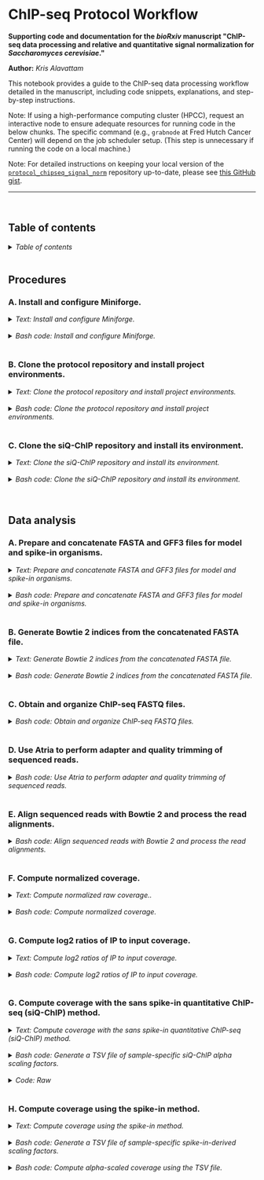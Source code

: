 
ChIP-seq Protocol Workflow
==========================

**Supporting code and documentation for the *bioRxiv* manuscript "ChIP-seq data processing and relative and quantitative signal normalization for *Saccharomyces cerevisiae*."**

**Author:** *Kris Alavattam*

This notebook provides a guide to the ChIP-seq data processing workflow detailed in the manuscript, including code snippets, explanations, and step-by-step instructions.

Note: If using a high-performance computing cluster (HPCC), request an interactive node to ensure adequate resources for running code in the below chunks. The specific command (e.g., `grabnode` at Fred Hutch Cancer Center) will depend on the job scheduler setup. (This step is unnecessary if running the code on a local machine.)

Note: For detailed instructions on keeping your local version of the [`protocol_chipseq_signal_norm`](https://github.com/kalavattam/protocol_chipseq_signal_norm) repository up-to-date, please see [this GitHub gist](https://gist.github.com/kalavattam/76f123011e8dcd77b445a72d23a64036).

---
<br />

## Table of contents
<details>
<summary><i>Table of contents</i></summary>
<br />
<!-- MarkdownTOC -->

1. [Procedures](#procedures)
    1. [A. Install and configure Miniforge.](#a-install-and-configure-miniforge)
    1. [B. Clone the protocol repository and install project environments.](#b-clone-the-protocol-repository-and-install-project-environments)
    1. [C. Clone the siQ-ChIP repository and install its environment.](#c-clone-the-siq-chip-repository-and-install-its-environment)
1. [Data analysis](#data-analysis)
    1. [A. Prepare and concatenate FASTA and GFF3 files for model and spike-in organisms.](#a-prepare-and-concatenate-fasta-and-gff3-files-for-model-and-spike-in-organisms)
    1. [B. Generate Bowtie 2 indices from the concatenated FASTA file.](#b-generate-bowtie-2-indices-from-the-concatenated-fasta-file)
    1. [C. Obtain and organize ChIP-seq FASTQ files.](#c-obtain-and-organize-chip-seq-fastq-files)
    1. [D. Use Atria to perform adapter and quality trimming of sequenced reads.](#d-use-atria-to-perform-adapter-and-quality-trimming-of-sequenced-reads)
    1. [E. Align sequenced reads with Bowtie 2 and process the read alignments.](#e-align-sequenced-reads-with-bowtie-2-and-process-the-read-alignments)
    1. [F. Compute normalized coverage.](#f-compute-normalized-coverage)
    1. [G. Compute log2 ratios of IP to input coverage.](#g-compute-log2-ratios-of-ip-to-input-coverage)
    1. [G. Compute coverage with the sans spike-in quantitative ChIP-seq \(siQ-ChIP\) method.](#g-compute-coverage-with-the-sans-spike-in-quantitative-chip-seq-siq-chip-method)
    1. [H. Compute coverage using the spike-in method.](#h-compute-coverage-using-the-spike-in-method)

<!-- /MarkdownTOC -->
</details>
<br />

<a id="procedures"></a>
## Procedures
<a id="a-install-and-configure-miniforge"></a>
### A. Install and configure Miniforge.
<details>
<summary><i>Text: Install and configure Miniforge.</i></summary>
<br />

`#TODO`
</details>
<br />

<details>
<summary><i>Bash code: Install and configure Miniforge.</i></summary>

```bash
#!/bin/bash

#  Optional: Request an interactive node --------------------------------------
# grabnode  ## Uncomment to request 1 core, 20 GB memory, 1 day, no GPU ##


#  Define variables -----------------------------------------------------------
#  Define variable for base directory
dir_bas="${HOME}"  ## WARNING: Change as needed ##

#  Determine the appropriate Miniforge installer to use based on operating
#+ system (OS) and system architecture
case $(uname -s) in
    Darwin) os="MacOSX" ;;
    Linux)  os="Linux"  ;;
    *) echo "Error: Unsupported operating system: '$(uname -s)'." >&2 ;;
esac

ar=$(uname -m)  # e.g., "x86_64" for Intel/AMD, "arm64" for ARM

#  Set Miniforge installer URL and script name
https="https://github.com/conda-forge/miniforge/releases/latest/download"
script="Miniforge3-${os}-${ar}.sh"


#  Download and install Miniforge ---------------------------------------------
#  Move to base directory
cd "${dir_bas}" || echo "Error: Failed to change directory: '${dir_bas}'." >&2

#  Download Miniforge installer
curl -L -O "${https}/${script}"

#  Run Miniforge installer
bash "${script}"
```
</details>
<br />

<a id="b-clone-the-protocol-repository-and-install-project-environments"></a>
### B. Clone the protocol repository and install project environments.
<details>
<summary><i>Text: Clone the protocol repository and install project environments.</i></summary>
<br />

`#TODO`
</details>
<br />

<details>
<summary><i>Bash code: Clone the protocol repository and install project environments.</i></summary>

```bash
#!/bin/bash

#  Optional: Request an interactive node --------------------------------------
# grabnode  ## Uncomment to request 1 core, 20 GB memory, 1 day, no GPU ##


#  Define variables -----------------------------------------------------------
dir_bas="${HOME}/repos"  ## WARNING: Change as needed ##
repo="protocol_chipseq_signal_norm"
https="https://github.com/kalavattam/${repo}.git"


#  Do the main work -----------------------------------------------------------
#  Make the base directory
mkdir -p "${dir_bas}"

#  Move to base directory
cd "${dir_bas}" || echo "Error: Failed to change directory: '${dir_bas}'." >&2

#  Clone the protocol repository
git clone "${https}"

#  Move to repository directory
cd "${repo}" || echo "Error: Failed to change directory: '${repo}'." >&2

#  Install Conda/Mamba environments with install_envs.sh
bash "scripts/install_envs.sh" --env_nam "env_align" --yes
bash "scripts/install_envs.sh" --env_nam "env_analyze" --yes
```
</details>
<br />

<a id="c-clone-the-siq-chip-repository-and-install-its-environment"></a>
### C. Clone the siQ-ChIP repository and install its environment.
<details>
<summary><i>Text: Clone the siQ-ChIP repository and install its environment.</i></summary>
<br />

`#TODO`
</details>
<br />

<details>
<summary><i>Bash code: Clone the siQ-ChIP repository and install its environment.</i></summary>

```bash
#!/bin/bash

#  Optional: Request an interactive node --------------------------------------
# grabnode  ## Uncomment to request 1 core, 20 GB memory, 1 day, no GPU ##


#  Define variables -----------------------------------------------------------
dir_bas="${HOME}/repos"  ## WARNING: Change as needed ##
dir_rep="${dir_bas}/siQ-ChIP"
https="https://github.com/kalavattam/siQ-ChIP.git"
branch="protocol"

dir_scr="${dir_bas}/protocol_chipseq_signal_norm/scripts"


#  Do the main work -----------------------------------------------------------
#  Move to base directory
cd "${dir_bas}" || echo "Error: Failed to change directory: '${dir_bas}'." >&2

#  Clone siQ-ChIP repository
git clone "${https}"

#  Move to siQ-ChIP repository directory
cd "${dir_rep}" || echo "Error: Failed to change directory: '${dir_rep}'." >&2

#  Switch to specified branch
git checkout "${branch}"

#  Install Conda/Mamba environment for siQ-ChIP
bash "${dir_scr}/install_envs.sh" --env_nam "env_siq" --yes
```
</details>
<br />
<br />

<a id="data-analysis"></a>
## Data analysis
<a id="a-prepare-and-concatenate-fasta-and-gff3-files-for-model-and-spike-in-organisms"></a>
### A. Prepare and concatenate FASTA and GFF3 files for model and spike-in organisms.
<details>
<summary><i>Text: Prepare and concatenate FASTA and GFF3 files for model and spike-in organisms.</i></summary>
<br />

`#TODO`
</details>
<br />

<details>
<summary><i>Bash code: Prepare and concatenate FASTA and GFF3 files for model and spike-in organisms.</i></summary>
<br />

```bash
#!/bin/bash

#  Optional: Request an interactive node --------------------------------------
# grabnode  ## Uncomment to request 1 core, 20 GB memory, 1 day, no GPU ##
```
</details>
<br />

<a id="b-generate-bowtie-2-indices-from-the-concatenated-fasta-file"></a>
### B. Generate Bowtie 2 indices from the concatenated FASTA file.
<details>
<summary><i>Text: Generate Bowtie 2 indices from the concatenated FASTA file.</i></summary>
<br />

To align ChIP-seq reads against both *S. cerevisiae* and *S. pombe* genomes, we first generate Bowtie 2 indices from a concatenated FASTA file. This ensures efficient and accurate alignment for, e.g., spike-in normalization (described below).

**Steps overview:**
1. *Define directories and files:* Set paths for inputs and outputs.
2. *Activate environment:* Load necessary tools and dependencies.
3. *Run Bowtie 2 index creation:* Use the concatenated FASTA file to generate indices, logging output for troubleshooting.
4. *Optional cleanup:* Remove the decompressed FASTA file to save space.
</details>
<br />

<details>
<summary><i>Bash code: Generate Bowtie 2 indices from the concatenated FASTA file.</i></summary>

```bash
#!/bin/bash

#  Optional: Request an interactive node --------------------------------------
# grabnode  ## Uncomment to request 1 core, 20 GB memory, 1 day, no GPU ##


#  Define variables -----------------------------------------------------------
#  Define variables for directory paths, etc.
dir_bas="${HOME}/repos"  ## WARNING: Change as needed ##
dir_rep="${dir_bas}/protocol_chipseq_signal_norm"
dir_scr="${dir_rep}/scripts"
dir_fnc="${dir_scr}/functions"
dir_dat="${dir_rep}/data"
dir_gen="${dir_dat}/genomes"
dir_cat="${dir_gen}/concat"
dir_fas="${dir_cat}/fasta/proc"
fil_fas="sc_sp_proc.fasta"
pth_fas="${dir_fas}/${fil_fas}"
dir_idx="${dir_cat}/index/bowtie2"
env_nam="env_align"
day="$(date '+%Y-%m%d')"


#  Do the main work -----------------------------------------------------------
#  Source utility functions
source "${dir_fnc}/check_program_path.sh"
source "${dir_fnc}/handle_env.sh"

#  Activate the required environment
handle_env "${env_nam}"

#  Ensure access to bowtie2-build
check_program_path "bowtie2-build"

#  Create output directory structure for Bowtie 2 index files and logs
mkdir -p ${dir_idx}/{docs,logs}

#  If necessary, decompress the FASTA file
if [[ ! -f "${pth_fas}" && -f "${pth_fas}.gz" ]]; then
    gunzip -c "${pth_fas}.gz" > "${pth_fas}"
fi

#  "Build" the Bowtie 2 index using the decompressed FASTA file
bowtie2-build "${pth_fas}" "${dir_idx}/${fil_fas%.fasta}" \
     > >(tee -a "${dir_idx}/logs/${day}.execute.stdout.txt") \
    2> >(tee -a "${dir_idx}/logs/${day}.execute.stderr.txt")

#  Optional cleanup: Once the index is built, delete the decompressed FASTA
#+ file
if [[ -f "${pth_fas}" ]]; then rm "${pth_fas}"; fi

#  Cleanup: Compress large stdout and stderr files, and remove files with size
#+ 0
bash "${dir_scr}/compress_remove_files.sh" \
    --pattern "*.txt" \
    --dir_fnd "${dir_idx}/logs"

#  Optional: Check the contents of the logs directory
# ls -lhaFG "${dir_idx}/logs"
```
</details>
<br />

<a id="c-obtain-and-organize-chip-seq-fastq-files"></a>
### C. Obtain and organize ChIP-seq FASTQ files.
<details>
<summary><i>Bash code: Obtain and organize ChIP-seq FASTQ files.</i></summary>

```bash
#!/bin/bash

#  Optional: Request an interactive node --------------------------------------
# grabnode  ## Uncomment to request 1 core, 20 GB memory, 1 day, no GPU ##


#  Define variables -----------------------------------------------------------
#  Define variables for directory paths, etc.
dir_bas="${HOME}/repos"  ## WARNING: Change as needed ##
dir_rep="${dir_bas}/protocol_chipseq_signal_norm"
dir_scr="${dir_rep}/scripts"
dir_fnc="${dir_scr}/functions"
dir_raw="${dir_rep}/data/raw"
dir_doc="${dir_raw}/docs"
fil_tbl="datasets.tsv"  ## WARNING: Change as needed ##
pth_tsv="${dir_doc}/${fil_tbl}"
dir_log="${dir_raw}/logs"
dir_sym="${dir_rep}/data/symlinked"
env_nam="env_align"
threads=6
time="6:00:00"
day="$(date '+%Y-%m%d')"

#  Source utility functions
source "${dir_fnc}/check_program_path.sh"
source "${dir_fnc}/echo_warning.sh"
source "${dir_fnc}/handle_env.sh"

#  Activate the required environment
handle_env "${env_nam}"

#  Ensure access to necessary dependencies such as GNU Parallel, SLURM sbatch
check_program_path parallel
check_program_path sbatch ||
    echo_warning \
        "SLURM is not available on this system. Do not use the '--slurm'" \
        "flag with the driver script."

#  If needed, create directory structure for raw and symlinked FASTQ files and
#+ logs
mkdir -p ${dir_raw}/{docs,logs}
mkdir -p ${dir_sym}/{docs,logs}

#  Download and symlink FASTQ files 
bash "${dir_scr}/execute_download_fastqs.sh" \
    --threads "${threads}" \
    --infile "${pth_tsv}" \
    --dir_out "${dir_raw}" \
    --dir_sym "${dir_sym}" \
    --err_out "${dir_raw}/logs" \
    --slurm \
    --time "${time}" \
         > >(tee -a "${dir_raw}/logs/${day}.execute.stdout.txt") \
        2> >(tee -a "${dir_raw}/logs/${day}.execute.stderr.txt")

#  Cleanup: Compress large stdout and stderr files, and remove files with size
#+ 0
bash "${dir_scr}/compress_remove_files.sh" \
    --dir_fnd "${dir_raw}/logs"
```
</details>
<br />

<a id="d-use-atria-to-perform-adapter-and-quality-trimming-of-sequenced-reads"></a>
### D. Use Atria to perform adapter and quality trimming of sequenced reads.
<details>
<summary><i>Bash code: Use Atria to perform adapter and quality trimming of sequenced reads.</i></summary>

```bash
#!/bin/bash

#  Optional: Request an interactive node --------------------------------------
# grabnode  ## Uncomment to request 1 core, 20 GB memory, 1 day, no GPU ##


#  Define variables -----------------------------------------------------------
#  Define variables for directory paths, environment, threads, and infiles
dir_bas="${HOME}/repos"  ## WARNING: Change as needed ##
dir_rep="${dir_bas}/protocol_chipseq_signal_norm"
dir_scr="${dir_rep}/scripts"
dir_fnc="${dir_scr}/functions"
dir_dat="${dir_rep}/data"
dir_sym="${dir_dat}/symlinked"
dir_pro="${dir_dat}/processed"
dir_trm="${dir_pro}/trim_atria"
env_nam="env_analyze"
threads=4
infiles="$(  ## WARNING: Change search parameters as needed ##
    bash "${dir_scr}/find_files.sh" \
        --dir_fnd "${dir_sym}" \
        --pattern "*.fastq.gz" \
        --depth 1 \
        --follow \
        --fastqs
)"
day="$(date '+%Y-%m%d')"

#  Source utility functions
source "${dir_fnc}/check_program_path.sh"
source "${dir_fnc}/echo_warning.sh"
source "${dir_fnc}/handle_env.sh"

#  Activate the required environment
handle_env "${env_nam}"

#  Check availability of Atria and other necessary tools
check_program_path atria
check_program_path pbzip2
check_program_path pigz
check_program_path sbatch ||
    echo_warning \
        "SLURM is not available on this system. Do not use the '--slurm'" \
        "flag with the driver script."

#  Create output directory structure for trimmed FASTQ files and logs
mkdir -p ${dir_trm}/{docs,logs}

#  Run the driver script to trim FASTQ files with Atria
bash "${dir_scr}/execute_trim_fastqs.sh" \
    --verbose \
    --threads ${threads} \
    --infiles "${infiles}" \
    --dir_out "${dir_trm}" \
    --err_out "${dir_trm}/logs" \
    --slurm \
         >> >(tee -a "${dir_trm}/logs/${day}.execute.stdout.txt") \
        2>> >(tee -a "${dir_trm}/logs/${day}.execute.stderr.txt")

#  Cleanup: Move Atria LOG and JSON files to the logs directory
mv ${dir_trm}/*.{log,json} "${dir_trm}/logs"

#  Cleanup: Compress large stdout, stderr, LOG, and JSON files, and remove
#+ files with size 0
bash "${dir_scr}/compress_remove_files.sh" \
    --dir_fnd "${dir_trm}/logs"

bash "${dir_scr}/compress_remove_files.sh" \
    --dir_fnd "${dir_trm}/logs" \
    --pattern "*.log"

bash "${dir_scr}/compress_remove_files.sh" \
    --dir_fnd "${dir_trm}/logs" \
    --pattern "*.json"

#  Optional: Check the contents of the logs directory
# ls -lhaFG "${dir_trm}/logs"
```
</details>
<br />

<a id="e-align-sequenced-reads-with-bowtie-2-and-process-the-read-alignments"></a>
### E. Align sequenced reads with Bowtie 2 and process the read alignments.
<details>
<summary><i>Bash code: Align sequenced reads with Bowtie 2 and process the read alignments.</i></summary>

```bash
#!/bin/bash

#  Optional: Request an interactive node --------------------------------------
# grabnode  ## Uncomment to request 1 core, 20 GB memory, 1 day, no GPU ##


#  Define variables -----------------------------------------------------------
#  Define variables for directory paths, environment, driver script arguments,
#+ and so on
dir_bas="${HOME}/repos"  ## WARNING: Change as needed ##
dir_rep="${dir_bas}/protocol_chipseq_signal_norm"
dir_scr="${dir_rep}/scripts"
dir_fnc="${dir_scr}/functions"
dir_dat="${dir_rep}/data"
dir_idx="${dir_dat}/genomes/concat/index"
dir_pro="${dir_dat}/processed"
dir_trm="${dir_pro}/trim_atria"
env_nam="env_align"
threads=8
aligner="bowtie2"
a_type="global"
req_flg=true
flg="$(if ${req_flg}; then echo "2"; else echo "NA"; fi)"
mapq=1
str_idx="sc_sp_proc"
pth_idx="${dir_idx}/${aligner}/${str_idx}"
infiles="$(  ## WARNING: Change search parameters as needed ##
    bash "${dir_scr}/find_files.sh" \
        --dir_fnd "${dir_trm}" \
        --pattern "*.atria.fastq.gz" \
        --depth 1 \
        --fastqs
)"
dir_aln="${dir_pro}/align_${aligner}_${a_type}"
dir_out="${dir_aln}/flag-${flg}_mapq-${mapq}"
nam_job="align_fastqs"
max_job=6
time="1:00:00"
day="$(date '+%Y-%m%d')"

#  Create output directory structure for trimmed FASTQ files and logs
mkdir -p ${dir_out}/{init,sc,sp}/{docs,logs}

#  Source utility functions
source "${dir_fnc}/check_program_path.sh"
source "${dir_fnc}/echo_warning.sh"
source "${dir_fnc}/handle_env.sh"

#  Activate the required environment
handle_env "${env_nam}"

#  Check the availability of Bowtie 2, Samtools, and SLURM sbatch
check_program_path bowtie2
check_program_path samtools
check_program_path sbatch ||
    echo_warning \
        "SLURM is not available on this system. Do not use the '--slurm'" \
        "flag with the driver script."

#  Run the driver script to align and post-process FASTQ files
bash "${dir_scr}/execute_align_fastqs.sh" \
    --verbose \
    --threads "${threads}" \
    --aligner "${aligner}" \
    --a_type "${a_type}" \
    --mapq "${mapq}" \
    --req_flg \
    --index "${pth_idx}" \
    --infiles "${infiles}" \
    --dir_out "${dir_out}/init" \
    --err_out "${dir_out}/init/logs" \
    --slurm \
         >> >(tee -a "${dir_out}/init/logs/${day}.execute.stdout.txt") \
        2>> >(tee -a "${dir_out}/init/logs/${day}.execute.stderr.txt")

#  Adjust variable 'infiles' assignment for filtering BAM files
infiles="$(  ## WARNING: Change search parameters as needed ##
    bash "${dir_scr}/find_files.sh" \
        --dir_fnd "${dir_out}/init" \
        --pattern "*.bam" \
        --depth 1
)"

#  Run the driver script to filter BAM files for S. cerevisiae ("sc")
#+ alignments (i.e., the "main" alignments)
bash "${dir_scr}/execute_filter_bams.sh" \
    --verbose \
    --threads "${threads}" \
    --infiles "${infiles}" \
    --dir_out "${dir_out}/sc" \
    --err_out "${dir_out}/sc/logs" \
    --retain "sc" \
    --slurm \
         >> >(tee -a "${dir_out}/sc/logs/${day}.execute.stdout.txt") \
        2>> >(tee -a "${dir_out}/sc/logs/${day}.execute.stderr.txt")

#  Run the driver script to filter BAM files for S. pombe ("sp") alignments
#+ (i.e., the "spike-in" alignments)
bash "${dir_scr}/execute_filter_bams.sh" \
    --verbose \
    --threads "${threads}" \
    --infiles "${infiles}" \
    --dir_out "${dir_out}/sp" \
    --err_out "${dir_out}/sp/logs" \
    --retain "sp" \
    --slurm \
         >> >(tee -a "${dir_out}/sp/logs/${day}.execute.stdout.txt") \
        2>> >(tee -a "${dir_out}/sp/logs/${day}.execute.stderr.txt")

#  Cleanup: Compress large stdout and stderr files, and remove files with size
#+ 0
bash "${dir_scr}/compress_remove_files.sh" --dir_fnd "${dir_out}/init/logs"

bash "${dir_scr}/compress_remove_files.sh" --dir_fnd "${dir_out}/sc/logs"

bash "${dir_scr}/compress_remove_files.sh" --dir_fnd "${dir_out}/sp/logs"

#  Optional: Check the contents of the logs directory
# ls -lhaFG "${dir_trm}/init/logs"
# ls -lhaFG "${dir_trm}/sc/logs"
# ls -lhaFG "${dir_trm}/sp/logs"
```
</details>
<br />

<a id="f-compute-normalized-coverage"></a>
### F. Compute normalized coverage.
<details>
<summary><i>Text: Compute normalized raw coverage..</i></summary>
<br />

This following Bash code chunk provides an example of how to compute normalized ChIP-seq coverage per [Dickson et al., *Sci Rep*, 2023](https://www.nature.com/articles/s41598-023-34430-2). The coverage type is determined by setting the variable `typ_cvg` to `"raw"` or `"norm"`. BIGWIG and log output files will be saved to separate directories based on the selected coverage type.
</details>
<br />

<details>
<summary><i>Bash code: Compute normalized coverage.</i></summary>

```bash
#!/bin/bash

#  Optional: Request an interactive node --------------------------------------
# grabnode  ## Uncomment to request 1 core, 20 GB memory, 1 day, no GPU ##


#  Define variables -----------------------------------------------------------
debug=true

#  Define directory paths
dir_bas="${HOME}/repos"  ## WARNING: Change as needed ##
dir_rep="${dir_bas}/protocol_chipseq_signal_norm"
dir_scr="${dir_rep}/scripts"
dir_fnc="${dir_scr}/functions"
dir_dat="${dir_rep}/data"
dir_pro="${dir_dat}/processed"

#  Define alignment and coverage details
aligner="bowtie2"
a_type="global"
req_flg=true
flg="$(if ${req_flg}; then echo "2"; else echo "NA"; fi)"
mapq=1
det_bam="flag-${flg}_mapq-${mapq}"
det_cvg="${aligner}_${a_type}_${det_bam}"
typ_cvg="norm"  ## WARNING: "norm" for normalized ##

#  Further define directory setup
dir_aln="${dir_pro}/align_${aligner}_${a_type}"
dir_bam="${dir_aln}/${det_bam}/sc"
dir_cvg="${dir_pro}/compute_coverage"
dir_trk="${dir_cvg}/${det_cvg}/norm_bin_20/tracks"  # "${dir_cvg}/${det_cvg}/${typ_cvg}/tracks"

#  Define driver script
exc_cvg="${dir_scr}/execute_compute_coverage.sh"

#  Define script arguments, environment, and resources
nam_job="compute_coverage_${typ_cvg}"
typ_out="bdg.gz"
threads=8
siz_bin=20  # 10
env_nam="env_analyze"
day="$(date '+%Y-%m%d')"
err_out="${dir_trk}/logs"
exc_pth="${dir_trk}/logs/${day}.$(basename "${exc_cvg}" ".sh")_${typ_cvg}"

#  Define file search parameters
## WARNING: Change search parameters as needed ##
pattern="*.bam"
exclude="*Brn1*"
infiles="$(
    bash "${dir_scr}/find_files.sh" \
        --dir_fnd "${dir_bam}" \
        --pattern "${pattern}" \
        --exclude "${exclude}"
)"


#  Create required directories if necessary -----------------------------------
# shellcheck disable=SC2086
mkdir -p ${dir_trk}/{docs,logs}


#  Activate the environment and check dependencies ----------------------------
#  Source utility functions
# shellcheck disable=SC1091
{
    source "${dir_fnc}/check_program_path.sh"
    source "${dir_fnc}/check_unity.sh"
    source "${dir_fnc}/echo_warning.sh"
    source "${dir_fnc}/handle_env.sh"
}

#  Activate the required environment
handle_env "${env_nam}"

#  Check the availability of necessary dependencies such as GNU Parallel,
#+ Python, and SLURM sbatch
check_program_path awk
check_program_path parallel
check_program_path python
check_program_path sbatch ||
    echo_warning \
        "SLURM is not available on this system. Do not use the '--slurm'" \
        "flag with the driver script."


#  Compute coverage -----------------------------------------------------------
if ${debug}; then
    echo "###########################"
    echo "## Call to driver script ##"
    echo "###########################"
    echo ""
    echo "bash ${exc_cvg} \\"
    echo "    --verbose \\"
    echo "    --threads ${threads} \\"
    echo "    --infiles ${infiles} \\"
    echo "    --dir_out ${dir_trk} \\"
    echo "    --typ_out ${typ_out} \\"
    echo "    --siz_bin ${siz_bin} \\"
    echo "    --typ_cvg ${typ_cvg} \\"
    echo "    --err_out ${err_out} \\"
    echo "    --nam_job ${nam_job} \\"
    echo "    --slurm \\"
    echo "         >> >(tee -a ${exc_pth}.stdout.txt) \\"
    echo "        2>> >(tee -a ${exc_pth}.stderr.txt)"
    echo ""
    echo ""
fi

#  Run driver script
bash "${exc_cvg}" \
    --verbose \
    --threads "${threads}" \
    --infiles "${infiles}" \
    --dir_out "${dir_trk}" \
    --typ_out "${typ_out}" \
    --siz_bin "${siz_bin}" \
    --typ_cvg "${typ_cvg}" \
    --err_out "${err_out}" \
    --nam_job "${nam_job}" \
    --slurm \
         >> >(tee -a "${exc_pth}.stdout.txt") \
        2>> >(tee -a "${exc_pth}.stderr.txt")

#  Check that each normalized coverage BEDGRAPH file sums to unity
if ${debug}; then
    echo "##############################################"
    echo "## Check unity of normalized coverage files ##"
    echo "##############################################"
    echo ""
    for bdg in "${dir_trk}/"*".${typ_out}"; do
        # echo "$(basename "${bdg}")"
        echo "${bdg##*/}"
        check_unity "${bdg}"
        echo ""
    done
    echo ""
fi


#  Cleanup: Compress logs and remove empty files ------------------------------
bash "${dir_scr}/compress_remove_files.sh" --dir_fnd "${err_out}"

# ls -lhaFG "${err_out}"  ## Uncomment to check directory for logs ##
```
</details>
<br />

<a id="g-compute-log2-ratios-of-ip-to-input-coverage"></a>
### G. Compute log2 ratios of IP to input coverage.
<details>
<summary><i>Text: Compute log2 ratios of IP to input coverage.</i></summary>
<br />

`#TODO`
</details>
<br />

<details>
<summary><i>Bash code: Compute log2 ratios of IP to input coverage.</i></summary>

```bash
#!/bin/bash

#  Optional: Request an interactive node --------------------------------------
# grabnode  ## Uncomment to request 1 core, 20 GB memory, 1 day, no GPU ##


#  Define variables -----------------------------------------------------------
debug=true

#  Define base directory for repository
dir_bas="${HOME}/repos"  ## WARNING: Change as needed ##

#  Define paths to protocol repository and its subdirectories
dir_rep="${dir_bas}/protocol_chipseq_signal_norm"
dir_scr="${dir_rep}/scripts"
dir_fnc="${dir_scr}/functions"
dir_dat="${dir_rep}/data"
dir_pro="${dir_dat}/processed"

#  Define alignment and coverage details
aligner="bowtie2"
a_type="global"
req_flg=true
flg="$(if ${req_flg}; then echo "2"; else echo "NA"; fi)"
mapq=1
det_bam="flag-${flg}_mapq-${mapq}"
det_cvg="${aligner}_${a_type}_${det_bam}"

#  Further define directory setup
dir_cvg="${dir_pro}/compute_coverage"
dir_nrm="${dir_cvg}/${det_cvg}/norm"
dir_alf="${dir_cvg}/${det_cvg}/alpha"
dir_lg2="${dir_cvg}/${det_cvg}/log2"

#  Define environment, resources, and script arguments 
env_nam="env_analyze"
threads=8
typ_out="bdg.gz"
siz_bin=10  # 20

#  Define file search parameters  ## WARNING: Change as needed ##
pattern="${typ_out}"
exclude="*Brn1*"
ser_ip="$(
    bash "${dir_scr}/find_files.sh" \
        --dir_fnd "${dir_nrm}/tracks" \
        --pattern "*.${typ_out}" \
        --include "IP*" \
        --exclude "${exclude}"
)"
ser_in="$(
    bash "${dir_scr}/find_files.sh" \
        --dir_fnd "${dir_nrm}/tracks" \
        --pattern "*.${typ_out}" \
        --include "in*" \
        --exclude "${exclude}"
)"

#  Define script and table of minimum input depth values
scr_trk="execute_compute_coverage_ratio.sh"
tbl_min="${dir_alf}/tables/ChIP_WT_G1-G2M-Q_Hho1-Hmo1_depth_min_${siz_bin}.tsv"

#  Define log file prefixes
day="$(date '+%Y-%m%d')"
exc_trk="${dir_lg2}/tracks/logs/${day}.${scr_trk%.sh}"

#  Debug variable assignments
if ${debug}; then
    echo "####################################"
    echo "## Hardcoded variable assignments ##"
    echo "####################################"
    echo ""
    echo "\${debug}=${debug}"
    echo ""
    echo "\${dir_bas}=${dir_bas}"
    echo ""
    echo "\${dir_rep}=${dir_rep}"
    echo "\${dir_scr}=${dir_scr}"
    echo "\${dir_fnc}=${dir_fnc}"
    echo "\${dir_dat}=${dir_dat}"
    echo "\${dir_pro}=${dir_pro}"
    echo ""
    echo "\${aligner}=${aligner}"
    echo "\${a_type}=${a_type}"
    echo "\${req_flg}=${req_flg}"
    echo "\${flg}=${flg}"
    echo "\${mapq}=${mapq}"
    echo "\${det_bam}=${det_bam}"
    echo "\${det_cvg}=${det_cvg}"
    echo ""
    echo "\${dir_cvg}=${dir_cvg}"
    echo "\${dir_nrm}=${dir_nrm}"
    echo "\${dir_alf}=${dir_alf}"
    echo "\${dir_lg2}=${dir_lg2}"
    echo ""
    echo "\${env_nam}=${env_nam}"
    echo "\${threads}=${threads}"
    echo "\${typ_out}=${typ_out}"
    echo "\${siz_bin}=${siz_bin}"
    echo ""
    echo "\${pattern}=${pattern}"
    echo "\${exclude}=${exclude}"
    echo "\${ser_ip}=${ser_ip}"
    echo "\${ser_in}=${ser_in}"
    echo ""
    echo "\${scr_trk}=${scr_trk}"
    echo "\${tbl_min}=${tbl_min}"
    echo ""
    echo "\${day}=${day}"
    echo "\${exc_trk}=${exc_trk}"
    echo ""
    echo ""
fi


#  Create required directories if necessary -----------------------------------
# shellcheck disable=SC2086
mkdir -p ${dir_lg2}/tracks/{docs,logs}

#  Debug outdirectory paths
if ${debug}; then
    echo "#####################################"
    echo "## Outdirectory paths and contents ##"
    echo "#####################################"
    echo ""
    echo "%%%%%%%%%%%%%%%%%%%%%%%"
    echo "%% \${dir_nrm}/tracks %%"
    echo "%%%%%%%%%%%%%%%%%%%%%%%"
    echo ""
    ls -lhaFG "${dir_nrm}/tracks"
    echo ""
    ls -lhaFG "${dir_nrm}/tracks/logs"
    echo ""
    echo "%%%%%%%%%%%%%%%%%%%%%%%"
    echo "%% \${dir_alf}/tables %%"
    echo "%%%%%%%%%%%%%%%%%%%%%%%"
    echo ""
    ls -lhaFG "${dir_alf}/tables"
    echo ""
    ls -lhaFG "${dir_alf}/tables/logs"
    echo ""
    echo "%%%%%%%%%%%%%%%%%%%%%%%"
    echo "%% \${dir_lg2}/tracks %%"
    echo "%%%%%%%%%%%%%%%%%%%%%%%"
    echo ""
    ls -lhaFG "${dir_lg2}/tracks"
    echo ""
    ls -lhaFG "${dir_lg2}/tracks/logs"
    echo ""
    echo ""
fi


#  Activate the environment and check dependencies ----------------------------
#  Source utility functions
# shellcheck disable=SC1091
{
    source "${dir_fnc}/check_program_path.sh"
    source "${dir_fnc}/echo_warning.sh"
    source "${dir_fnc}/handle_env.sh"
}

#  Activate the required environment
handle_env "${env_nam}"

#  Check the availability of necessary dependencies such as GNU Parallel and
#+ SLURM sbatch
check_program_path awk
check_program_path parallel
check_program_path python
check_program_path samtools
check_program_path sbatch ||
    echo_warning \
        "SLURM is not available on this system. Do not use the '--slurm'" \
        "flag with the driver script."


#  Generate siQ-scaled coverage tracks ----------------------------------------
#  Parse table, assigning serialized string to variables 
dep_min="$(
    awk 'NR > 1 { flt = flt ? flt "," $3 : $3 } END { print flt }' "${tbl_min}"
)"

if ${debug}; then
    echo "################################################################"
    echo "## Call to execute_compute_coverage_ratio.sh with '--dep_min' ##"
    echo "################################################################"
    echo ""
    echo "bash ${dir_scr}/${scr_trk} \\"
    echo "    --verbose \\"
    echo "    --fil_ip ${ser_ip} \\"
    echo "    --fil_in ${ser_in} \\"
    echo "    --dir_out ${dir_lg2}/tracks/bin_10_dm_yes \\"
    echo "    --typ_out ${typ_out} \\"
    echo "    --track \\"
    echo "    --dep_min ${dep_min} \\"
    echo "    --log2 \\"
    echo "    --err_out ${dir_lg2}/tracks/logs \\"
    echo "    --slurm \\"
    echo "         >> >(tee -a ${exc_trk}.stdout.txt) \\"
    echo "        2>> >(tee -a ${exc_trk}.stderr.txt)"
    echo ""
    echo ""
fi

#  Generate tracks using 'dep_min'
bash "${dir_scr}/${scr_trk}" \
    --verbose \
    --fil_ip "${ser_ip}" \
    --fil_in "${ser_in}" \
    --dir_out "${dir_lg2}/tracks/bin_10_dm_yes" \
    --typ_out "${typ_out}" \
    --track \
    --dep_min "${dep_min}" \
    --log2 \
    --err_out "${dir_lg2}/tracks/logs" \
    --slurm \
         >> >(tee -a "${exc_trk}.stdout.txt") \
        2>> >(tee -a "${exc_trk}.stderr.txt")

#  Generate tracks sans 'dep_min'
bash "${dir_scr}/${scr_trk}" \
    --verbose \
    --fil_ip "${ser_ip}" \
    --fil_in "${ser_in}" \
    --dir_out "${dir_lg2}/tracks/bin_10_dm_no" \
    --typ_out "${typ_out}" \
    --track \
    --log2 \
    --err_out "${dir_lg2}/tracks/logs" \
    --slurm \
         >> >(tee -a "${exc_trk}.stdout.txt") \
        2>> >(tee -a "${exc_trk}.stderr.txt")


#  Cleanup: Compress logs and remove empty files ------------------------------
bash "${dir_scr}/compress_remove_files.sh" --dir_fnd "${dir_lg2}/tracks/logs"

# ls -lhaFG "${dir_lg2}/tracks/logs"  ## Uncomment to check directory for track logs ##
# find . -maxdepth 1 -type f -size 0 -delete -o -type f -not -name "*.gz" -exec gzip {} +
```
</details>
<br />

<a id="g-compute-coverage-with-the-sans-spike-in-quantitative-chip-seq-siq-chip-method"></a>
### G. Compute coverage with the sans spike-in quantitative ChIP-seq (siQ-ChIP) method.
<details>
<summary><i>Text: Compute coverage with the sans spike-in quantitative ChIP-seq (siQ-ChIP) method.</i></summary>
<br />

This section describes the steps to compute ChIP-seq coverage normalized using the siQ-ChIP method. The approach involves... `#TODO`. The procedure makes use of utility scripts and functions, environment handling, and parallel processing where applicable.

**Steps overview:**
1. *Set up directories and paths:* Define variables for key directories, data locations, and output destinations.
2. *Activate environment and check dependencies:* Load the necessary computational environment and ensure essential dependencies are available.
3. *Calculate alpha scaling factors:* Use the driver script to compute siQ-ChIP alpha scaling factors and save the sample-specific values to a TSV file. The script can utilize SLURM for job scheduling if available; otherwise, it will use GNU Parallel for parallel processing.
4. *Sort and update output:* Sort the generated output file, replacing it with the sorted version.
5. *Optional cleanup:* Compress large log files, and remove empty log files.

**Important note:**
- The [`execute_calculate_scaling_factor_alpha.sh`](https://github.com/kalavattam/protocol_chipseq_signal_norm/blob/main/scripts/execute_calculate_scaling_factor_alpha.sh) script in this code chunk requires that *S. cerevisiae* IP BAM files follow a specific naming convention as described in the protocol manuscript. The expected filename format:
    ```txt
    assay_genotype_state_treatment_factor_strain/replicate.
    ```
    + Required name components:
        - *assay:* Must be 'IP' or 'in', and must be followed by an underscore.
        - *factor:* A required component preceded by an underscore.
        - *strain/replicate:* A required component preceded by an underscore; it marks the end of the pattern.
    + Optional name components:
        - *genotype:* If present, must be preceded by an underscore.
        - *state:* An optional component with preferred values (e.g., 'G1', 'G2M', 'log', or 'Q') but can also be flexible; if present, it must be preceded by an underscore.
        - *treatment:* If present, must be preceded by an underscore.
- Failure to adhere to this naming convention may cause the script to fail.
</details>
<br />

<details>
<summary><i>Bash code: Generate a TSV file of sample-specific siQ-ChIP alpha scaling factors.</i></summary>

```bash
#!/bin/bash

#  Optional: Request an interactive node --------------------------------------
# grabnode  ## Uncomment to request 1 core, 20 GB memory, 1 day, no GPU ##


#  Define variables -----------------------------------------------------------
debug=true

#  Define base directory for repository
dir_bas="${HOME}/repos"  ## WARNING: Change as needed ##

#  Define paths to protocol repository and its subdirectories
dir_rep="${dir_bas}/protocol_chipseq_signal_norm"
dir_scr="${dir_rep}/scripts"
dir_fnc="${dir_scr}/functions"
dir_dat="${dir_rep}/data"
dir_raw="${dir_dat}/raw"
dir_pro="${dir_dat}/processed"

#  Define alignment and coverage details
aligner="bowtie2"
a_type="global"
req_flg=true
flg="$(if ${req_flg}; then echo "2"; else echo "NA"; fi)"
mapq=1
det_bam="flag-${flg}_mapq-${mapq}"
det_cvg="${aligner}_${a_type}_${det_bam}"

#  Further define directory setup
dir_aln="${dir_pro}/align_${aligner}_${a_type}"
dir_bam="${dir_aln}/${det_bam}/sc"
dir_cvg="${dir_pro}/compute_coverage"
dir_nrm="${dir_cvg}/${det_cvg}/norm"
dir_alf="${dir_cvg}/${det_cvg}/alpha"

#  Define environment, resources, and script arguments 
env_nam="env_analyze"
threads=8
tbl_mes="${dir_raw}/docs/measurements_siqchip.tsv"
typ_cvg="alpha"
eqn="6nd"
typ_out="bdg.gz"
siz_bin=10

#  Define file search parameters  ## WARNING: Change as needed ##
pattern="*.bam"
exclude="*Brn1*"
ser_ip="$(
    bash "${dir_scr}/find_files.sh" \
        --dir_fnd "${dir_bam}" \
        --pattern "${pattern}" \
        --include "IP*" \
        --exclude "${exclude}"
)"
ser_in="$(
    bash "${dir_scr}/find_files.sh" \
        --dir_fnd "${dir_bam}" \
        --pattern "${pattern}" \
        --include "in*" \
        --exclude "${exclude}"
)"

#  Define scripts and output files
scr_tbl="execute_calculate_scaling_factor_${typ_cvg}.sh"
scr_trk="execute_compute_coverage_ratio.sh"
tbl_alf="${dir_alf}/tables/ChIP_WT_G1-G2M-Q_Hho1-Hmo1_${typ_cvg}_${eqn}.tsv"
tbl_min="${dir_alf}/tables/ChIP_WT_G1-G2M-Q_Hho1-Hmo1_depth_min_${siz_bin}.tsv"

#  Define log file prefixes
day="$(date '+%Y-%m%d')"
exc_tbl="${dir_alf}/tables/logs/${day}.${scr_tbl%.sh}_${eqn}"
exc_trk="${dir_alf}/tracks/logs/${day}.${scr_trk%.sh}"

#  Debug variable assignments
if ${debug}; then
    echo "####################################"
    echo "## Hardcoded variable assignments ##"
    echo "####################################"
    echo ""
    echo "\${debug}=${debug}"
    echo ""
    echo "\${dir_bas}=${dir_bas}"
    echo ""
    echo "\${dir_rep}=${dir_rep}"
    echo "\${dir_scr}=${dir_scr}"
    echo "\${dir_fnc}=${dir_fnc}"
    echo "\${dir_dat}=${dir_dat}"
    echo "\${dir_raw}=${dir_raw}"
    echo "\${dir_pro}=${dir_pro}"
    echo ""
    echo "\${aligner}=${aligner}"
    echo "\${a_type}=${a_type}"
    echo "\${req_flg}=${req_flg}"
    echo "\${flg}=${flg}"
    echo "\${mapq}=${mapq}"
    echo "\${det_bam}=${det_bam}"
    echo "\${det_cvg}=${det_cvg}"
    echo ""
    echo "\${dir_aln}=${dir_aln}"
    echo "\${dir_bam}=${dir_bam}"
    echo "\${dir_cvg}=${dir_cvg}"
    echo "\${dir_nrm}=${dir_nrm}"
    echo "\${dir_alf}=${dir_alf}"
    echo ""
    echo "\${env_nam}=${env_nam}"
    echo "\${threads}=${threads}"
    echo "\${eqn}=${eqn}"
    echo "\${tbl_mes}=${tbl_mes}"
    echo "\${typ_cvg}=${typ_cvg}"
    echo "\${typ_out}=${typ_out}"
    echo "\${siz_bin}=${siz_bin}"
    echo ""
    echo "\${pattern}=${pattern}"
    echo "\${exclude}=${exclude}"
    echo "\${ser_ip}=${ser_ip}"
    echo "\${ser_in}=${ser_in}"
    echo ""
    echo "\${scr_tbl}=${scr_tbl}"
    echo "\${scr_trk}=${scr_trk}"
    echo "\${tbl_min}=${tbl_min}"
    echo "\${tbl_alf}=${tbl_alf}"
    echo ""
    echo "\${day}=${day}"
    echo "\${exc_tbl}=${exc_tbl}"
    echo "\${exc_trk}=${exc_trk}"
    echo ""
    echo ""
fi


#  Create required directories if necessary -----------------------------------
# shellcheck disable=SC2086
mkdir -p ${dir_alf}/{tables,tracks}/{docs,logs}

#  Debug outdirectory paths
if ${debug}; then
    echo "#####################################"
    echo "## Outdirectory paths and contents ##"
    echo "#####################################"
    echo ""
    echo "%%%%%%%%%%%%%%%%%%%%%%%"
    echo "%% \${dir_nrm}/tracks %%"
    echo "%%%%%%%%%%%%%%%%%%%%%%%"
    echo ""
    ls -lhaFG "${dir_nrm}/tracks"
    echo ""
    ls -lhaFG "${dir_nrm}/tracks/logs"
    echo ""
    echo "%%%%%%%%%%%%%%%%%%%%%%%"
    echo "%% \${dir_alf}/tables %%"
    echo "%%%%%%%%%%%%%%%%%%%%%%%"
    echo ""
    ls -lhaFG "${dir_alf}/tables"
    echo ""
    ls -lhaFG "${dir_alf}/tables/logs"
    echo ""
    echo "%%%%%%%%%%%%%%%%%%%%%%%"
    echo "%% \${dir_alf}/tracks %%"
    echo "%%%%%%%%%%%%%%%%%%%%%%%"
    echo ""
    ls -lhaFG "${dir_alf}/tracks"
    echo ""
    ls -lhaFG "${dir_alf}/tracks/logs"
    echo ""
    echo ""
fi


#  Activate the environment and check dependencies ----------------------------
#  Source utility functions
# shellcheck disable=SC1091
{
    source "${dir_fnc}/check_program_path.sh"
    source "${dir_fnc}/echo_warning.sh"
    source "${dir_fnc}/extract_fld_str.sh"
    source "${dir_fnc}/handle_env.sh"
}

#  Activate the required environment
handle_env "${env_nam}"

#  Check the availability of necessary dependencies such as GNU Parallel and
#+ SLURM sbatch
check_program_path awk
check_program_path parallel
check_program_path python
check_program_path samtools
check_program_path sbatch ||
    echo_warning \
        "SLURM is not available on this system. Do not use the '--slurm'" \
        "flag with the driver script."


#  Calculate and write out input minimum depths -------------------------------
if [[ ! -f "${tbl_min}" ]]; then
    unset arr_ser_in && typeset -a arr_ser_in
    IFS=',' read -r -a arr_ser_in <<< "${ser_in}"

    #TODO: Parallelize this
    {
        echo -e "file\tfrag\tnorm"
        for bam in "${arr_ser_in[@]}"; do
            frag=$(
                python "${dir_scr}/calculate_factor_depth.py" \
                    -i "${bam}" \
                    -m "frag" \
                    -sb ${siz_bin}
            )
            norm=$(
                python "${dir_scr}/calculate_factor_depth.py" \
                    -i "${bam}" \
                    -m "norm" \
                    -sb ${siz_bin}
            )
            echo -e "$(basename "${bam}")\t${frag}\t${norm}"
        done
    } \
        | tee -a "${tbl_min}"

    unset arr_ser_in
fi

if [[ -f "${tbl_min}" ]]; then
    #  Sort the table of input minimume depths by rows
    awk 'NR == 1; NR > 1 && NF { print | "sort" }' "${tbl_min}" \
        > "${dir_alf}/tables/tmp.tsv"

    #  Replace the original table with the sorted version
    mv -f "${dir_alf}/tables/tmp.tsv" "${tbl_min}"
fi

# cat "${tbl_min}"  ## Uncomment to check the table contents ##


#  Calculate siQ-ChIP alpha scaling factors -----------------------------------
#  Debug call to alpha computation driver script, etc.
if ${debug}; then
    echo "############################################################"
    echo "## Call to siQ-ChIP alpha computation driver script, etc. ##"
    echo "############################################################"
    echo ""
    echo "if [[ ! -f ${tbl_alf} ]]; then"
    echo "    bash ${dir_scr}/${scr_tbl} \\"
    echo "        --verbose \\"
    echo "        --threads ${threads} \\"
    echo "        --ser_ip ${ser_ip} \\"
    echo "        --ser_in ${ser_in} \\"
    echo "        --table ${tbl_mes} \\"
    echo "        --eqn ${eqn} \\"
    echo "        --outfile ${tbl_alf} \\"
    echo "        --err_out ${dir_alf}/tables/logs \\"
    echo "        --flg_dep \\"
    echo "        --flg_len \\"
    echo "        --flg_mc \\"
    echo "        --slurm \\"
    echo "             >> >(tee -a ${exc_tbl}.stdout.txt) \\"
    echo "            2>> >(tee -a ${exc_tbl}.stderr.txt)"
    echo "fi"
    echo ""
    echo "if [[ -f ${tbl_alf} ]]; then"
    echo "    awk 'NR == 1; NR > 1 && NF { print | \"sort\" }' ${tbl_alf} \\"
    echo "        > ${dir_alf}/tables/tmp.tsv"
    echo ""
    echo "    mv -f ${dir_alf}/tables/tmp.tsv ${tbl_alf}"
    echo "fi"
    echo ""
    echo ""
fi

#  Run the driver script to generate a TSV file of sample-specific siQ-ChIP
#+ alpha scaling factors
if [[ ! -f "${tbl_alf}" ]]; then
    bash "${dir_scr}/${scr_tbl}" \
        --verbose \
        --threads "${threads}" \
        --ser_ip "${ser_ip}" \
        --ser_in "${ser_in}" \
        --table "${tbl_mes}" \
        --eqn "${eqn}" \
        --outfile "${tbl_alf}" \
        --err_out "${dir_alf}/tables/logs" \
        --flg_dep \
        --flg_len \
        --flg_mc \
        --slurm \
             >> >(tee -a "${exc_tbl}.stdout.txt") \
            2>> >(tee -a "${exc_tbl}.stderr.txt")
fi

if [[ -f "${tbl_alf}" ]]; then
    #  Sort the table of scaling factors by rows
    awk 'NR == 1; NR > 1 && NF { print | "sort" }' "${tbl_alf}" \
        > "${dir_alf}/tables/tmp.tsv"

    #  Replace the original table with the sorted version
    mv -f "${dir_alf}/tables/tmp.tsv" "${tbl_alf}"
fi
# cat "${tbl_alf}"  ## Uncomment to check the table contents ##

#  Check that 'tbl_min' column 1 matches 'tbl_alf' column 2 (basenames)
if ${debug}; then
    if ! \
        diff -q \
            <(awk 'NR > 1 { print $1 }' "${tbl_min}") \
            <(
                awk 'NR > 1 { print $2 }' "${tbl_alf}" \
                    | xargs -I {} basename {}
            ) > /dev/null
    then
        echo \
            "Mismatch detected between \${tbl_min} column 1 and \${tbl_alf}" \
            "column 2. Differences:"
        diff <(awk 'NR > 1 { print $1 }' "${tbl_min}") \
             <(
                awk 'NR > 1 { print $2 }' "${tbl_alf}" \
                    | xargs -I {} basename {}
            )
    fi
fi


#  Generate siQ-scaled coverage tracks ----------------------------------------
#  Parse tables, assigning serialized strings to variables 
ser_num=$(
    sed \
        -e "s:${dir_bam}:${dir_nrm}/tracks:g" \
        -e "s:.bam:.${typ_out}:g" \
        < <(extract_fld_str 1 "${tbl_alf}")
)
ser_den=$(
    sed \
        -e "s:${dir_bam}:${dir_nrm}/tracks:g" \
        -e "s:.bam:.${typ_out}:g" \
        < <(extract_fld_str 2 "${tbl_alf}")
)
scl_fct="$(extract_fld_str 3 "${tbl_alf}")"
dep_min="$(extract_fld_str 3 "${tbl_min}")"

if ${debug}; then
    echo "###############################################"
    echo "## Variable assignments parsed from table(s) ##"
    echo "###############################################"
    echo ""
    echo "\${ser_num}=${ser_num}"
    echo ""
    echo "\${ser_den}=${ser_den}"
    echo ""
    echo "\${scl_fct}=${scl_fct}"
    echo ""
    echo "\${dep_min}=${dep_min}"
    echo ""
    echo ""
    echo ""
fi

if ${debug}; then
    echo "################################################################"
    echo "## Call to execute_compute_coverage_ratio.sh with '--dep_min' ##"
    echo "################################################################"
    echo ""
    echo "bash ${dir_scr}/${scr_trk} \\"
    echo "    --verbose \\"
    echo "    --fil_ip ${ser_num} \\"
    echo "    --fil_in ${ser_den} \\"
    echo "    --dir_out ${dir_alf}/tracks/bin_10_dm_yes \\"
    echo "    --typ_out ${typ_out} \\"
    echo "    --track \\"
    echo "    --scl_fct ${scl_fct} \\"
    echo "    --dep_min ${dep_min} \\"
    echo "    --err_out ${dir_alf}/tracks/logs \\"
    echo "    --slurm \\"
    echo "         >> >(tee -a ${exc_trk}.stdout.txt) \\"
    echo "        2>> >(tee -a ${exc_trk}.stderr.txt)"
    echo ""
    echo ""
fi


#  Generate tracks using 'dep_min'
bash "${dir_scr}/${scr_trk}" \
    --verbose \
    --fil_ip "${ser_num}" \
    --fil_in "${ser_den}" \
    --dir_out "${dir_alf}/tracks/bin_10_dm_yes" \
    --typ_out "${typ_out}" \
    --track \
    --scl_fct "${scl_fct}" \
    --dep_min "${dep_min}" \
    --err_out "${dir_alf}/tracks/logs" \
    --slurm \
         >> >(tee -a "${exc_trk}.stdout.txt") \
        2>> >(tee -a "${exc_trk}.stderr.txt")

#  Generate tracks sans 'dep_min'
bash "${dir_scr}/${scr_trk}" \
    --verbose \
    --fil_ip "${ser_num}" \
    --fil_in "${ser_den}" \
    --dir_out "${dir_alf}/tracks/bin_10_dm_no" \
    --typ_out "${typ_out}" \
    --track \
    --scl_fct "${scl_fct}" \
    --err_out "${dir_alf}/tracks/logs" \
    --slurm \
         >> >(tee -a "${exc_trk}.stdout.txt") \
        2>> >(tee -a "${exc_trk}.stderr.txt")

#  Cleanup: Compress logs and remove empty files ------------------------------
bash "${dir_scr}/compress_remove_files.sh" --dir_fnd "${dir_alf}/tables/logs"
bash "${dir_scr}/compress_remove_files.sh" --dir_fnd "${dir_alf}/tracks/logs"

# ls -lhaFG "${dir_alf}/tables/logs"  ## Uncomment to check directory for table logs ##
# ls -lhaFG "${dir_alf}/tracks/logs"  ## Uncomment to check directory for track logs ##
```
</details>
<br />

<details>
<summary><i>Code: Raw</i></summary>

```bash
#!/bin/bash

#  Optional: Request an interactive node --------------------------------------
# grabnode  ## Uncomment to request 1 core, 20 GB memory, 1 day, no GPU ##


#  Define functions -----------------------------------------------------------
#  Function to write a compressed bedGraph file
function write_bdg_gz() {
    local fil_in="${1}"     # Input data file (e.g., 'IP.data' or 'IN.data')
    local fil_out="${2}"    # Output compressed bedGraph file: '*.bdg.gz'
    local fct_nrm="${3:-}"  # Norm. factor: Empty or 1 for no norm.

    #  Determine whether to read file with zcat or cat
    if [[ "${fil_in}" == *.gz ]]; then
        reader="zcat"
    else
        reader="cat"
    fi

    #  Use awk to process the file
    # shellcheck disable=SC2002
    ${reader} "${fil_in}" \
        | awk \
            -v OFS="\t" -v nl="${fct_nrm}" '
            {
                if (nl != "") { print $1, $2, $3, $4 / nl }
                else { print $1, $2, $3, $4 }
            }
        '  \
        | gzip \
            > "${fil_out}"
}


#  Function to print error for writing compressed bedGraph coverage files
function print_err_cvg() {
    local type="${1}"
    echo \
        "Error with no exit: Encountered issue writing *.bdg.gz file of" \
        "${type} coverage." >&2
}


#  Helper function to write compressed bedGraph file, handle errors, and
#+ optionally clean up data infile
function write_check_bdg() {
    local fil_src=""
    local fil_out=""
    local typ_cvg=""
    local n_lines=""
    local rmv_src=false

    #  Parse keyword parameters
    while [[ $# -gt 0 ]]; do
        case "${1}" in
             -s|--fil_src) fil_src="${2}"; shift 2 ;;
             -o|--fil_out) fil_out="${2}"; shift 2 ;;
            -tc|--typ_cvg) typ_cvg="${2}"; shift 2 ;;
            -nl|--n_lines) n_lines="${2}"; shift 2 ;;
            -rs|--rmv_src) rmv_src=true;   shift 1 ;;
            *)
                echo "## Unknown parameter passed: ${1} ##" >&2
                return 1
                ;;
        esac
    done

    #  Validate required parameters
    check_supplied_arg "fil_src" "${fil_src}"
    check_exists_file  "fil_src" "${fil_src}"

    check_supplied_arg "fil_out" "${fil_out}"

    check_supplied_arg "typ_cvg" "${typ_cvg}"

    #  If supplied, validate denominator for normalization 
    if [[ -n "${n_lines}" ]]; then check_int_nonneg "n_lines" "${n_lines}"; fi

    #  Write compressed bedGraph file
    # shellcheck disable=SC2086
    if ! write_bdg_gz "${fil_src}" "${fil_out}" ${n_lines}; then
        print_err_cvg "${typ_cvg}"
        return 1
    fi

    #  Optionally remove source file if compressed bedGraph file was
    #+ successfully written
    if ${rmv_src} && [[ -f "${fil_out}" ]]; then
        rm "${fil_src}" || {
            echo \
                "Warning: --rmv_src was specified but could not remove" \
                "source file '${fil_src}'." >&2
        }
    fi

    return 0
}


function check_unity() {
    local fil_in="${1}"
    local rng_gt="${2:-0.98}"
    local rng_lt="${3:-1.02}"
    local reader

    #  Determine whether to read file with zcat or cat
    if [[ "${fil_in}" == *.gz ]]; then
        reader="zcat"
    else
        reader="cat"
    fi

    #  Process the file and check its sum
    ${reader} "${fil_in}" \
        | awk -v rng_gt="${rng_gt}" -v rng_lt="${rng_lt}" '{
            sum += $4
        } END {
            if (sum >= rng_gt && sum <= rng_lt) {
                print "File sums to approximately unity:", sum
            } else {
                print "File does not sum to unity:", sum
            }
        }'
}
```

```bash
#!/bin/bash

#  Optional: Request an interactive node --------------------------------------
# grabnode  ## Uncomment to request 1 core, 20 GB memory, 1 day, no GPU ##


#  Define variables -----------------------------------------------------------
debug=true

#  Define base directory for repository
dir_bas="${HOME}/repos"  ## WARNING: Change as needed ##

#  Define paths to protocol repository and its subdirectories
dir_rep="${dir_bas}/protocol_chipseq_signal_norm"
dir_scr="${dir_rep}/scripts"
dir_fnc="${dir_scr}/functions"
dir_dat="${dir_rep}/data"
dir_raw="${dir_dat}/raw"
dir_pro="${dir_dat}/processed"

#  Define alignment and coverage details
aligner="bowtie2"
a_type="global"
req_flg=true
flg="$(if ${req_flg}; then echo "2"; else echo "NA"; fi)"
mapq=1
det_bam="flag-${flg}_mapq-${mapq}"
det_cvg="${aligner}_${a_type}_${det_bam}"

#  Further define directory setup
dir_aln="${dir_pro}/align_${aligner}_${a_type}"
dir_bam="${dir_aln}/${det_bam}/sc"
dir_cvg="${dir_pro}/compute_coverage"
dir_non="${dir_cvg}/${det_cvg}/raw"
dir_nrm="${dir_cvg}/${det_cvg}/norm"
dir_alf="${dir_cvg}/${det_cvg}/alpha"

#  Define environment, resources, and script arguments 
env_nam="env_analyze"
threads=8
tbl_mes="${dir_raw}/docs/measurements_siqchip.tsv"
tbl_col="alpha"
eqn="6nd"
typ_out="bedgraph"
siz_bin=10  # 1

#  Define file search parameters  ## WARNING: Change as needed ##
pattern="*.bam"
include="IP*"
exclude="*Brn1*"
infiles="$(
    bash "${dir_scr}/find_files.sh" \
        --dir_fnd "${dir_bam}" \
        --pattern "${pattern}" \
        --include "${include}" \
        --exclude "${exclude}"
)"

#  Define scripts and output files
scr_tbl="execute_calculate_scaling_${tbl_col}.sh"
scr_trk="execute_deeptools_coverage.sh"
fil_tbl="${dir_alf}/tables/ChIP_WT_G1-G2M-Q_Hho1-Hmo1_${tbl_col}-${eqn}.tsv"

#  Define information for logging
day="$(date '+%Y-%m%d')"

#  Debug variable assignments
if ${debug}; then
    echo "####################################"
    echo "## Hardcoded variable assignments ##"
    echo "####################################"
    echo ""
    echo "\${debug}=${debug}"
    echo ""
    echo "\${dir_bas}=${dir_bas}"
    echo ""
    echo "\${dir_rep}=${dir_rep}"
    echo "\${dir_scr}=${dir_scr}"
    echo "\${dir_fnc}=${dir_fnc}"
    echo "\${dir_dat}=${dir_dat}"
    echo "\${dir_raw}=${dir_raw}"
    echo "\${dir_pro}=${dir_pro}"
    echo ""
    echo "\${aligner}=${aligner}"
    echo "\${a_type}=${a_type}"
    echo "\${req_flg}=${req_flg}"
    echo "\${flg}=${flg}"
    echo "\${mapq}=${mapq}"
    echo "\${det_bam}=${det_bam}"
    echo "\${det_cvg}=${det_cvg}"
    echo ""
    echo "\${dir_aln}=${dir_aln}"
    echo "\${dir_bam}=${dir_bam}"
    echo "\${dir_cvg}=${dir_cvg}"
    echo "\${dir_non}=${dir_non}"
    echo "\${dir_nrm}=${dir_nrm}"
    echo "\${dir_alf}=${dir_alf}"
    echo ""
    echo "\${env_nam}=${env_nam}"
    echo "\${threads}=${threads}"
    echo "\${tbl_mes}=${tbl_mes}"
    echo "\${tbl_col}=${tbl_col}"
    echo "\${eqn}=${eqn}"
    echo "\${typ_out}=${typ_out}"
    echo "\${siz_bin}=${siz_bin}"
    echo ""
    echo "\${pattern}=${pattern}"
    echo "\${include}=${include}"
    echo "\${exclude}=${exclude}"
    echo "\${infiles}=${infiles}"
    echo ""
    echo "\${scr_tbl}=${scr_tbl}"
    echo "\${scr_trk}=${scr_trk}"
    echo "\${fil_tbl}=${fil_tbl}"
    echo ""
    echo "\${day}=${day}"
    echo ""
    echo ""
fi


#  Create required directories if necessary -----------------------------------
mkdir -p {${dir_non},${dir_nrm}}/tracks/{docs,logs}
mkdir -p ${dir_alf}/{tables,tracks}/{docs,logs}

#  Debug outdirectory paths
if ${debug}; then
    echo "#####################################"
    echo "## Outdirectory paths and contents ##"
    echo "#####################################"
    echo ""
    echo "%%%%%%%%%%%%%%%%%%%%%%%%"
    echo "%% \${dir_non}/tracks %%"
    echo "%%%%%%%%%%%%%%%%%%%%%%%%"
    echo ""
    ls -lhaFG ${dir_non}/tracks
    echo ""
    ls -lhaFG ${dir_non}/tracks/*
    echo ""
    echo ""
    echo "%%%%%%%%%%%%%%%%%%%%%%%%"
    echo "%% \${dir_nrm}/tracks %%"
    echo "%%%%%%%%%%%%%%%%%%%%%%%%"
    echo ""
    ls -lhaFG ${dir_nrm}/tracks
    echo ""
    ls -lhaFG ${dir_nrm}/tracks/*
    echo ""
    echo "%%%%%%%%%%%%%%%%%%%%%%%%"
    echo "%% \${dir_alf}/tables %%"
    echo "%%%%%%%%%%%%%%%%%%%%%%%%"
    echo ""
    ls -lhaFG ${dir_alf}/tables
    echo ""
    ls -lhaFG ${dir_alf}/tables/*
    echo ""
    echo "%%%%%%%%%%%%%%%%%%%%%%%%"
    echo "%% \${dir_alf}/tracks %%"
    echo "%%%%%%%%%%%%%%%%%%%%%%%%"
    echo ""
    ls -lhaFG ${dir_alf}/tracks
    echo ""
    ls -lhaFG ${dir_alf}/tracks/*
    echo ""
    echo ""
fi


#  Activate the environment and check dependencies ----------------------------
#  Source utility functions
source "${dir_fnc}/check_program_path.sh"
source "${dir_fnc}/echo_warning.sh"
source "${dir_fnc}/handle_env.sh"

#  Activate the required environment
handle_env "${env_nam}"

#  Check the availability of necessary dependencies such as GNU Parallel and
#+ SLURM sbatch
check_program_path awk
check_program_path parallel
check_program_path python
check_program_path samtools
check_program_path sbatch ||
    echo_warning \
        "SLURM is not available on this system. Do not use the '--slurm'" \
        "flag with the driver script."


#  Generate raw, non-normalized signal tracks ---------------------------------
bash "${dir_scr}/execute_deeptools_coverage.sh" \
    --verbose \
    --threads "${threads}" \
    --infiles "${infiles}" \
    --dir_out "${dir_non}/tracks" \
    --typ_out "${typ_out}" \
    --typ_cvg "raw" \
    --siz_bin "${siz_bin}" \
    --err_out "${dir_non}/tracks/logs" \
    --nam_job "raw" \
    --slurm \
         >> >(tee -a "${dir_non}/tracks/logs/${day}_raw.stdout.txt") \
        2>> >(tee -a "${dir_non}/tracks/logs/${day}_raw.stderr.txt")

samtools view \
    -@ ${SLURM_CPUS_ON_NODE} -c -f 64 \
    "${dir_bam}/IP_WT_G1_Hho1_6336.sc.bam"
# 13492920

wc -l "${dir_aln}/${det_bam}/sc_bed/IP_WT_G1_Hho1_6336.sc.bed" \
    | awk '{ print $1 }'
# 13492920

bam="${dir_bam}/IP_WT_G1_Hho1_6336.sc.bam"
# bdg="${bam/.bam/.norm_len}"
bdg="${bam/.bam/.py_norm_len_unity}"
python "${dir_scr}/compute_coverage.py" \
    --verbose \
    --threads ${SLURM_CPUS_ON_NODE} \
    --infile "${bam}" \
    --outfile "${bdg}" \
    --typ_out bedgraph \
    --bin_siz 10 \
    --typ_cvg norm

write_bdg_gz \
    "${bdg}.bdg.gz" \
    "${bdg}_unity.bdg.gz" \
    13492920

check_unity "${bdg}_unity.bdg.gz"

cd ~/repos/protocol_chipseq_signal_norm/data/processed/compute_coverage/bowtie2_global_flag-2_mapq-1/norm/tracks

for bdg in *.bdg.gz; do
    echo "## ${bdg} ##"
    check_unity "${bdg}"
    echo ""
done
```
</details>
<br />

<a id="h-compute-coverage-using-the-spike-in-method"></a>
### H. Compute coverage using the spike-in method.
<details>
<summary><i>Text: Compute coverage using the spike-in method.</i></summary>
<br />

This section describes the steps to calculate spike-in normalized ChIP-seq coverage.
</details>
<br />

<details>
<summary><i>Bash code: Generate a TSV file of sample-specific spike-in-derived scaling factors.</i></summary>

```bash
#!/bin/bash

#  Optional: Request an interactive node --------------------------------------
# grabnode  ## Uncomment to request 1 core, 20 GB memory, 1 day, no GPU ##


#  Define variables -----------------------------------------------------------
#  Define variables for directory paths, etc.
dir_bas="${HOME}/repos"  ## WARNING: Change as needed ##
dir_rep="${dir_bas}/protocol_chipseq_signal_norm"
dir_scr="${dir_rep}/scripts"
dir_fnc="${dir_scr}/functions"
dir_dat="${dir_rep}/data"
dir_pro="${dir_dat}/processed"
{
    aligner="bowtie2"
    a_type="global"
    req_flg=true
    flg="$(if ${req_flg}; then echo "2"; else echo "NA"; fi)"
    mapq=1
    det_bam="flag-${flg}_mapq-${mapq}"
    det_cvg="${aligner}_${a_type}_${det_bam}"
}
dir_aln="${dir_pro}/align_${aligner}_${a_type}"
dir_bam="${dir_aln}/${det_bam}/sc"
dir_cvg="${dir_pro}/compute_coverage"
dir_out="${dir_cvg}/${det_cvg}/spike/tables"
env_nam="env_analyze"
day="$(date '+%Y-%m%d')"

#  Set hardcoded argument assignments, etc.
threads=8
include="IP*,*Brn1*"  # include="IP*,*Hmo1*"  # include="IP*,*Hho1*"
infiles="$(  ## WARNING: Change search parameters as needed ##
    bash "${dir_scr}/find_files.sh" \
        --dir_fnd "${dir_bam}" \
        --pattern "*.bam" \
        --include "${include}"
)"
case "${include}" in
    IP*Hho1*) outfile="${dir_out}/IP_WT_G1-G2M-Q_Hho1_6336-6337.tsv" ;;
    IP*Hmo1*) outfile="${dir_out}/IP_WT_G1-G2M-Q_Hmo1_7750-7751.tsv" ;;
    IP*Brn1*) outfile="${dir_out}/IP_WT_log-Q_Brn1_rep1-rep2-rep3.tsv" ;;
    *) echo "Error: No matching pattern found for '${include}'" >&2 ;;
esac
err_out="${dir_out}/logs"
scr_mng="${HOME}/miniforge3/etc/profile.d/conda.sh"

#  Using the date and outfile, set path and prefix for driver script logs
exc_tbl="${dir_out}/logs/${day}.execute.$(basename "${outfile}" .tsv)"

#  Create directory structure for storing output tables and tracks associated
#+ with different normalization methods (alpha, spike, norm, raw)
mkdir -p ${dir_cvg}/${det_cvg}/{alpha,spike}/tables/{docs,logs}
mkdir -p ${dir_cvg}/${det_cvg}/{alpha,norm,raw,spike}/tracks/{docs,logs}

#  Source utility functions
source "${dir_fnc}/check_program_path.sh"
source "${dir_fnc}/echo_warning.sh"
source "${dir_fnc}/handle_env.sh"

#  Activate the required environment
handle_env "${env_nam}"

#  Check the availability of necessary dependencies such as GNU Parallel,
#+ Python, and SLURM sbatch
check_program_path awk
check_program_path parallel
check_program_path python
check_program_path samtools
check_program_path sbatch ||
    echo_warning \
        "SLURM is not available on this system. Do not use the '--slurm'" \
        "flag with the driver script."

#  Run the driver script to calculate per-sample spike-in-derived scaling
#+ factors
bash "${dir_scr}/execute_calculate_scaling_factor_spike.sh" \
    --verbose \
    --threads "${threads}" \
    --infiles "${infiles}" \
    --outfile "${outfile}" \
    --err_out "${err_out}" \
    --flg_mc \
    --slurm \
         > >(tee -a "${exc_tbl}.stdout.txt") \
        2> >(tee -a "${exc_tbl}.stderr.txt")

#  Relativize the scaling factors to the maximum value, and sort the outfile
#+ rows
python "${dir_scr}/relativize_scaling_factors.py" --infile "${outfile}" \
    | awk 'NR == 1; NR > 1 && NF { print | "sort" }' \
        > "${dir_out}/tmp.txt"

#  Replace the original outfile with the newly relativized and sorted version
mv -f "${dir_out}/tmp.txt" "${outfile}"

#  Optional: Check the contents of the outfile
# cat "${outfile}"
```
</details>
<br />

<details>
<summary><i>Bash code: Compute alpha-scaled coverage using the TSV file.</i></summary>

`## #INPROGRESS Draft code ##`
```bash
#!/bin/bash

#  Optional: Request an interactive node --------------------------------------
# grabnode  ## Uncomment to request 1 core, 20 GB memory, 1 day, no GPU ##


#  Define variables -----------------------------------------------------------
nam_job="comp_covg_spike"
no_infiles="$(tail -n +2 "${outfile}" | wc -l)"
max_job=6
threads=8
siz_bin=1
outtype="bigwig"
time="0:30:00"
dir_out="${dir_pro}/compute_coverage/${det_cvg}/spike/tracks"
err_out="${dir_out}/logs"
exc_tbl="${err_out}/${day}.execute.${nam_job}"

#  Loop over each line (skipping the header) to extract 'sample' and 'scaled' columns
while IFS=$'\t' read -r sample sf scaled main_ip spike_ip main_in spike_in; do
    #  Extract the base name (without directory path) for use as outfile prefix
    outstem="${sample%.bam}"

    echo "sample    ${sample}"
    echo "outstem   ${outstem}"
    echo "sf        ${sf}"
    echo "scaled    ${scaled}"
    echo "main_ip   ${main_ip}"
    echo "spike_ip  ${spike_ip}"
    echo "main_in   ${main_in}"
    echo "spike_in  ${spike_in}"
    echo ""

    ls -lhaFG "${dir_bam}/${sample}"
    echo ""

    #  Run the Python script with parsed values
    cat << EOM
        srun \\
            --job-name=${nam_job} \\
            --nodes=1 \\
            --cpus-per-task=${threads} \\
            --time=${time} \\
            --error=${err_out}/${nam_job}.%A-%a.stderr.txt \\
            --output=${err_out}/${nam_job}.%A-%a.stdout.txt \\
                python "${dir_scr}/compute_coverage.py" \\
                    --infile "${dir_bam}/${sample}" \\
                    --outfile "${dir_cvg}/${det_cvg}/spike/tracks/${outstem}" \\
                    --scl_fct "${scaled}" \\
                    --outtype "${outtype}" \\
                    --threads ${threads} \\
                    --siz_bin 1 \\
                         > >(tee -a "${exc_tbl}.${outstem}.stdout.txt") \\
                        2> >(tee -a "${exc_tbl}.${outstem}.stderr.txt")
EOM
    echo ""
    echo ""

    srun \
        --job-name=${nam_job} \
        --nodes=1 \
        --cpus-per-task=${threads} \
        --time=${time} \
        --error=${err_out}/${nam_job}.%A-%a.stderr.txt \
        --output=${err_out}/${nam_job}.%A-%a.stdout.txt \
            python "${dir_scr}/compute_coverage.py" \
                --infile "${dir_bam}/${sample}" \
                --outfile "${dir_cvg}/${det_cvg}/spike/tracks/${outstem}" \
                --scl_fct "${scaled}" \
                --outtype "${outtype}" \
                --threads ${threads} \
                --siz_bin 1 \
                     > >(tee -a "${exc_tbl}.${outstem}.stdout.txt") \
                    2> >(tee -a "${exc_tbl}.${outstem}.stderr.txt")

    sleep 0.3
done < <(tail -n +2 "${outfile}")

# --array=1-${no_infiles}%${max_job} \\


#TODO ...
#  Cleanup: Compress large stdout and stderr files, and remove files with size
#+ 0
bash "${dir_scr}/compress_remove_files.sh" \
    --dir_fnd "${err_out}"

#  Optional: Check the contents of the logs directory
# ls -lhaFG "${err_out}"
```
</details>
<br />
